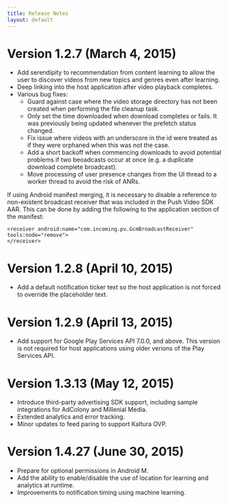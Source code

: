 ```yaml
---
title: Release Notes
layout: default 
---
```

 

# Version 1.2.7 (March 4, 2015) 

 * Add serendipity to recommendation from content learning to allow the user to discover videos from new topics and genres even after learning.
 * Deep linking into the host application after video playback completes.
 * Various bug fixes:
   * Guard against case where the video storage directory has not been created when performing the file cleanup task.
   * Only set the time downloaded when download completes or fails. It was previously being updated whenever the prefetch status changed.
   * Fix issue where videos with an underscore in the id were treated as if they were orphaned when this was not the case.
   * Add a short backoff when commencing downloads to avoid potential problems if two beoadcasts occur at once (e.g. a duplicate download complete broadcast).
   * Move processing of user presence changes from the UI thread to a worker thread to avoid the risk of ANRs.

If using Android manifest merging, it is necessary to disable a reference to non-existent broadcast receiver that was included in the Push Video SDK AAR. This can be done by adding the following to the application section of the manifest:

    <receiver android:name="com.incoming.pv.GcmBroadcastReceiver" tools:node="remove">
    </receiver>

# Version 1.2.8 (April 10, 2015) 

 * Add a default notification ticker text so the host application is not forced to override the placeholder text.

# Version 1.2.9 (April 13, 2015) 

 * Add support for Google Play Services API 7.0.0, and above. This version is not required for host applications using older verions of the Play Services API.

# Version 1.3.13 (May 12, 2015)

 * Introduce third-party advertising SDK support, including sample integrations for AdColony and Millenial Media.
 * Extended analytics and error tracking.
 * Minor updates to feed paring to support Kaltura OVP.

# Version 1.4.27 (June 30, 2015)

 * Prepare for optional permissions in Android M.
 * Add the ability to enable/disable the use of location for learning and analytics at runtime.
 * Improvements to notification timing using machine learning.
